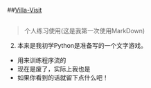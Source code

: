 ##[Villa-Visit](#nasa.gov)
##
>个人练习使用(这是我第一次使用MarkDown)
2. 本来是我初学Python是准备写的一个文字游戏。
- 用来训练程序流的
- 现在是废了，实际上我也是
- 如果你看到的话就留下点什么吧！
